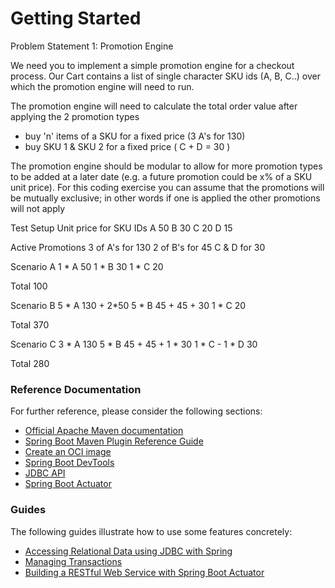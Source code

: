 # Getting Started

Problem Statement 1: Promotion Engine

We need you to implement a simple promotion engine for a checkout process. 
Our Cart contains a list of single character SKU ids (A, B, C..)
over which the promotion engine will need to run.

The promotion engine will need to calculate the total order value after applying the 2 promotion types
- buy 'n' items of a SKU for a fixed price (3 A's for 130)
- buy SKU 1 & SKU 2 for a fixed price ( C + D = 30 )

The promotion engine should be modular to allow for more promotion types to be added at a later date (e.g. a future promotion could be x% of a 
SKU unit price). For this coding exercise you can assume that the promotions will be mutually exclusive; in other words if one is applied the other 
promotions will not apply

Test Setup
Unit price for SKU IDs
A	50
B	30
C	20
D	15

Active Promotions
3 of A's for 130
2 of B's for 45
C & D for 30

Scenario A
1	* A	50
1	* B	30
1	* C	20

Total 100

Scenario	B
5 * A		130 + 2*50
5 * B		45 + 45 + 30
1 * C		20

Total 370

Scenario C
3	* A	130
5	* B	45 + 45 + 1 * 30
1	* C	-
1	* D	30

Total 280

### Reference Documentation
For further reference, please consider the following sections:

* [Official Apache Maven documentation](https://maven.apache.org/guides/index.html)
* [Spring Boot Maven Plugin Reference Guide](https://docs.spring.io/spring-boot/docs/2.6.2/maven-plugin/reference/html/)
* [Create an OCI image](https://docs.spring.io/spring-boot/docs/2.6.2/maven-plugin/reference/html/#build-image)
* [Spring Boot DevTools](https://docs.spring.io/spring-boot/docs/2.6.2/reference/htmlsingle/#using-boot-devtools)
* [JDBC API](https://docs.spring.io/spring-boot/docs/2.6.2/reference/htmlsingle/#boot-features-sql)
* [Spring Boot Actuator](https://docs.spring.io/spring-boot/docs/2.6.2/reference/htmlsingle/#production-ready)

### Guides
The following guides illustrate how to use some features concretely:

* [Accessing Relational Data using JDBC with Spring](https://spring.io/guides/gs/relational-data-access/)
* [Managing Transactions](https://spring.io/guides/gs/managing-transactions/)
* [Building a RESTful Web Service with Spring Boot Actuator](https://spring.io/guides/gs/actuator-service/)

